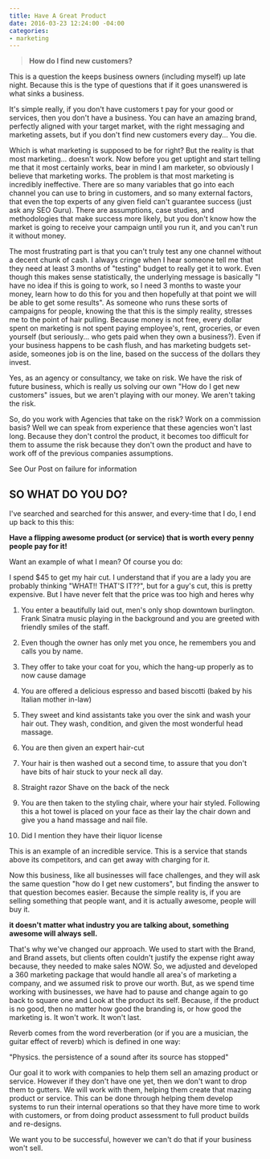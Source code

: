 ```yaml
---
title: Have A Great Product
date: 2016-03-23 12:24:00 -04:00
categories:
- marketing
---
```


> **How do I find new customers?**

This is a question the keeps business owners (including myself) up late night.  Because this is the type of questions that if it goes unanswered is what sinks a business. 

It's simple really, if you don't have customers t pay for your good or services, then you don't have a business. You can have an amazing brand, perfectly aligned with your target market, with the right messaging and marketing assets, but if you don't find new customers every day... You die.

Which is what marketing is supposed to be for right? But the reality is that most marketing... doesn't work. Now before you get uptight and start telling me that it most certainly works, bear in mind I am marketer, so obviously I believe that marketing works. The problem is that most marketing is incredibly ineffective. There are so many variables that go into each channel you can use to bring in customers, and so many external factors, that even the top experts of any given field can't guarantee success (just ask any SEO Guru). There are assumptions, case studies, and methodologies that make success more likely, but you don't know how the market is going to receive your campaign until you run it, and you can't run it without money. 

The most frustrating part is that you can't truly test any one channel without a decent chunk of cash. I always cringe when I hear someone tell me that they need at least 3 months of "testing" budget to really get it to work. Even though this makes sense statistically, the underlying message is basically "I have no idea if this is going to work, so I need 3 months to waste your money, learn how to do this for you and then hopefully at that point we will be able to get some results". As someone who runs these sorts of campaigns for people, knowing the that this is the simply reality, stresses me to the point of hair pulling. Because money is not free, every dollar spent on marketing is not spent paying employee's, rent, groceries, or even yourself (but seriously... who gets paid when they own a business?). Even if your business happens to be cash flush, and has marketing budgets set-aside, someones job is on the line, based on the success of the dollars they invest.

Yes, as an agency or consultancy, we take on risk. We have the risk of future business, which is really us solving our own "How do I get new customers" issues, but we aren't playing with our money. We aren't taking the risk.

So, do you work with Agencies that take on the risk? Work on a commission basis? Well we can speak from experience that these agencies won't last long. Because they don't control the product, it becomes too difficult for them to assume the risk because they don't own the product and have to work off of the previous companies assumptions.

See Our Post on failure for information

SO WHAT DO YOU DO?
------------------

I've searched and searched for this answer, and every-time that I do, I end up back to this this:

**Have a flipping awesome product (or service) that is worth every penny people pay for it!**

Want an example of what I mean? Of course you do:

I spend $45 to get my hair cut. I understand that if you are a lady you are probably thinking "WHAT!! THAT'S IT??", but for a guy's cut, this is pretty expensive. But I have never felt that the price was too high and heres why

1. You enter a beautifully laid out, men's only shop downtown burlington. Frank Sinatra music playing in the background and you are greeted with friendly smiles of the staff.

2. Even though the owner has only met you once, he remembers you and calls you by name.

3. They offer to take your coat for you, which the hang-up properly as to now cause damage

4. You are offered a delicious espresso and based biscotti (baked by his Italian mother in-law) 

5. They sweet and kind assistants take you over the sink and wash your hair out. They wash, condition, and given the most wonderful head massage.

6. You are then given an expert hair-cut

7. Your hair is then washed out a second time, to assure that you don't have bits of hair stuck to your neck all day.

8. Straight razor Shave on the back of the neck

9. You are then taken to the styling chair, where your hair styled. Following this a hot towel is placed on your face as their lay the chair down and give you a hand massage and nail file.

10. Did I mention they have their liquor license


This is an example of an incredible service. This is a service that stands above its competitors, and can get away with charging for it.

Now this business, like all businesses will face challenges, and they will ask the same question "how do I get new customers", but finding the answer to that question becomes easier. Because the simple reality is, if you are selling something that people want, and it is actually awesome, people will buy it.

**it doesn't matter what industry you are talking about, something awesome will always sell.**

That's why we've changed our approach. We used to start with the Brand, and Brand assets, but clients often couldn't justify the expense right away because, they needed to make sales NOW. So, we adjusted and developed a 360 marketing package that would handle all area's of marketing a company, and we assumed risk to prove our worth. But, as we spend time working with businesses, we have had to pause and change again to go back to square one and Look at the product its self. Because, if the product is no good, then no matter how good the branding is, or how good the marketing is. It won't work. It won't last.

Reverb comes from the word reverberation (or if you are a musician, the guitar effect of reverb) which is defined in one way:

"Physics. the persistence of a sound after its source has stopped"

Our goal it to work with companies to help them sell an amazing product or service. However if they don't have one yet, then we don't want to drop them to gutters. We will work with them, helping them create that mazing product or service. This can be done through helping them develop systems to run their internal operations so that they have more time to work with customers, or from doing product assessment to full product builds and re-designs.

We want you to be successful, however we can't do that if your business won't sell.